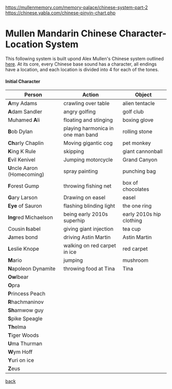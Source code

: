 https://mullenmemory.com/memory-palace/chinese-system-part-2
https://chinese.yabla.com/chinese-pinyin-chart.php

# Mullen Mandarin Chinese Character-Location System 

This following system is built upond Alex Mullen's Chinese system outlined [here](https://mullenmemory.com/memory-palace/chinese-system-part-2). At its core, 
every Chinese base sound has a character, all endings have a location, and each location is divided into 4 for each of the tones.

#### Initial Character 

| Person | Action | Object|
|  -------|--------|-------|
| **A**my Adams | crawling over table  | alien tentacle |
| **A**dam Sandler | angry golfing | golf club |
| Muhamed **A**li | floating and stinging  | boxing glove  |
| **B**ob Dylan| playing harmonica in one man band  | rolling stone|
|**Ch**arly Chaplin | Moving gigantic cog| pet monkey|
|**K**ing K Rule | skipping| giant cannonball|
|**E**vil Kenivel | Jumping motorcycle | Grand Canyon|
|**U**ncle Aaron (Homecoming)| spray painting| punching bag|
|**F**orest Gump| throwing fishing net| box of chocolates|
|**G**ary Larson| Drawing on easel| easel|
|**Eye** of Sauron| flashing blinding light| the one ring|
|**Ing**red Michaelson|being early 2010s superhip| early 2010s hip clothing|
|Cousin **I**sabel | giving giant injection | tea cup|
|**J**ames bond| driving Astin Martin| Astin Martin|
|**L**eslie Knope | walking on red carpet in ice | red carpet|
|**M**ario | jumping| mushroom |
|**N**apoleon Dynamite| throwing food at Tina| Tina|
|**Ow**lbear|||
|**O**pra|||
|**P**rincess Peach|||
|**R**hachmaninov|||
|**Sh**amwow guy|||
|**S**pike Speagle|||
|**Th**elma|||
|**T**iger Woods|||
|**U**ma Thurman|||
|**W**ym Hoff|||
|**Y**uri on ice|||
|**Z**eus|||
[back](./Misc/Memory.html)
